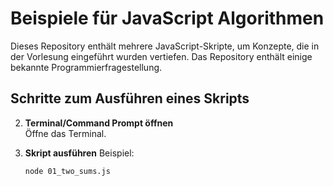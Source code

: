 # Beispiele für JavaScript Algorithmen

Dieses Repository enthält mehrere JavaScript-Skripte, um Konzepte, die in der Vorlesung eingeführt wurden vertiefen. Das Repository enthält einige bekannte Programmierfragestellung.


## Schritte zum Ausführen eines Skripts


2. **Terminal/Command Prompt öffnen**  
   Öffne das Terminal.

3. **Skript ausführen**
   Beispiel:
   ```bash
   node 01_two_sums.js
   ```
